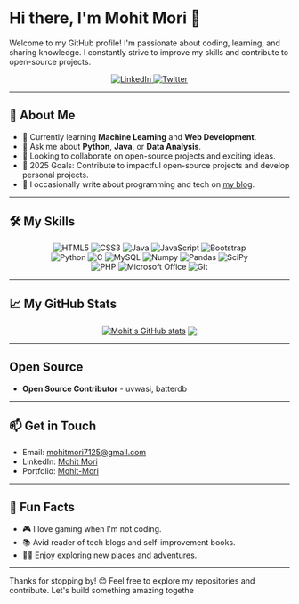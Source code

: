# Hi there, I'm Mohit Mori 👋

Welcome to my GitHub profile! I'm passionate about coding, learning, and sharing knowledge. I constantly strive to improve my skills and contribute to open-source projects.

<div align="center">
  <a href="https://www.linkedin.com/in/mohit77">
    <img src="https://img.shields.io/badge/LinkedIn-0077B5?style=for-the-badge&logo=linkedin&logoColor=white" alt="LinkedIn">
  </a>
  <a href="https://twitter.com/mohitmori1">
    <img src="https://img.shields.io/badge/Twitter-1DA1F2?style=for-the-badge&logo=twitter&logoColor=white" alt="Twitter">
  </a>
</div>

---

## 🚀 About Me

- 🌱 Currently learning **Machine Learning** and **Web Development**.
- 💬 Ask me about **Python**, **Java**, or **Data Analysis**.
- 👯 Looking to collaborate on open-source projects and exciting ideas.
- 🎯 2025 Goals: Contribute to impactful open-source projects and develop personal projects.
- 📝 I occasionally write about programming and tech on [my blog](#).

---

## 🛠️ My Skills

<div align="center">
  <img src="https://img.shields.io/badge/HTML5-E34F26?style=for-the-badge&logo=html5&logoColor=white" alt="HTML5">
  <img src="https://img.shields.io/badge/CSS3-1572B6?style=for-the-badge&logo=css3&logoColor=white" alt="CSS3">
  <img src="https://img.shields.io/badge/Java-ED8B00?style=for-the-badge&logo=java&logoColor=white" alt="Java">
  <img src="https://img.shields.io/badge/JavaScript-323330?style=for-the-badge&logo=javascript&logoColor=F7DF1E" alt="JavaScript">
  <img src="https://img.shields.io/badge/Bootstrap-563D7C?style=for-the-badge&logo=bootstrap&logoColor=white" alt="Bootstrap">
  <br>
  <img src="https://img.shields.io/badge/Python-3776AB?style=for-the-badge&logo=python&logoColor=white" alt="Python">
  <img src="https://img.shields.io/badge/C-00599C?style=for-the-badge&logo=c&logoColor=white" alt="C">
  <img src="https://img.shields.io/badge/MySQL-005C84?style=for-the-badge&logo=mysql&logoColor=white" alt="MySQL">
  <img src="https://img.shields.io/badge/Numpy-777BB4?style=for-the-badge&logo=numpy&logoColor=white" alt="Numpy">
  <img src="https://img.shields.io/badge/Pandas-2C2D72?style=for-the-badge&logo=pandas&logoColor=white" alt="Pandas">
  <img src="https://img.shields.io/badge/SciPy-654FF0?style=for-the-badge&logo=SciPy&logoColor=white" alt="SciPy">
  <br>
  <img src="https://img.shields.io/badge/PHP-777BB4?style=for-the-badge&logo=php&logoColor=white" alt="PHP">
  <img src="https://img.shields.io/badge/Microsoft_Office-D83B01?style=for-the-badge&logo=microsoft-office&logoColor=white" alt="Microsoft Office">
  <img src="https://img.shields.io/badge/Git-F05032?style=for-the-badge&logo=git&logoColor=white" alt="Git">
</div>


---

## 📈 My GitHub Stats

<div align="center">
  <a href="https://github.com/mmori7/github-readme-stats"><img align="center" src="https://github-readme-stats.vercel.app/api?username=mmori7&show_icons=true&include_all_commits=true&theme=buefy&hide_border=true" alt="Mohit's GitHub stats" /></a>
  <a href="https://github.com/mmori7/github-readme-stats"><img align="center" src="https://github-readme-stats.vercel.app/api/top-langs/?username=mmori7&layout=compact&theme=buefy&hide_border=true" /></a>
</div>

---

## Open Source
- **Open Source Contributor** - uvwasi, batterdb

---

## 📫 Get in Touch

- Email: [mohitmori7125@gmail.com](mohitmori7125@gmail.com)
- LinkedIn: [Mohit Mori](https://www.linkedin.com/in/mohit77/)
- Portfolio: [Mohit-Mori](https://mohit-mori.vercel.app/)

---

## 🎯 Fun Facts

- 🎮 I love gaming when I'm not coding.
- 📚 Avid reader of tech blogs and self-improvement books.
- 🧗‍♂️ Enjoy exploring new places and adventures.

---

Thanks for stopping by! 😊
Feel free to explore my repositories and contribute. Let's build something amazing togethe
